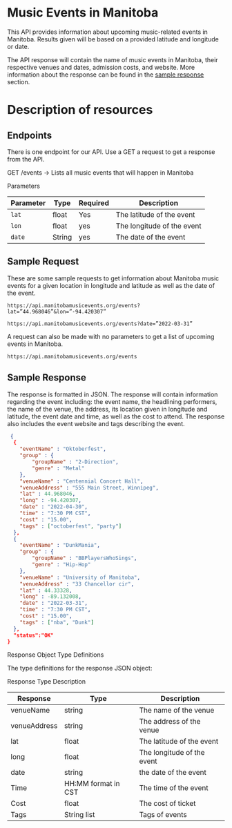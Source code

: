 # Music Events in Manitoba

This API provides information about upcoming music-related events in Manitoba. Results given will be based on a provided latitude and longitude or date.

The API response will contain the name of music events in Manitoba, their respective venues and dates, admission costs, and website. More information about the response can be found in the [sample response](https://github.com/qinh3uofm/Group8_A3_P1/blob/main/README.md#sample-response) section.

# Description of resources

## Endpoints

There is one endpoint for our API. Use a GET a request to get a response from the API. 

GET /events → Lists all music events that will happen in Manitoba

Parameters

|Parameter|Type|Required|Description|
|---|---|---|---|
|`lat`|float|Yes|The latitude of the event|
|`lon`|float|yes|The longitude of the event|
|`date`|String|yes|The date of the event|

## Sample Request
These are some sample requests to get information about Manitoba music events for a given location in longitude and latitude as well as the date of the event.
```
https://api.manitobamusicevents.org/events?lat=”44.968046”&lon=”-94.420307”

https://api.manitobamusicevents.org/events?date=”2022-03-31”
```
A request can also be made with no parameters to get a list of upcoming events in Manitoba.
```
https://api.manitobamusicevents.org/events
```
## Sample Response
The response is formatted in JSON. The response will contain information regarding the event including: the event name, the headlining performers, the name of the venue, the address, its location given in longitude and latitude, the event date and time, as well as the cost to attend. The response also includes the event website and tags describing the event.

```json
 {
  {
    "eventName" : "Oktoberfest",
    "group" : {
        "groupName" : "2-Direction",
        "genre" : "Metal"
    },
    "venueName" : "Centennial Concert Hall",
    "venueAddress" : "555 Main Street, Winnipeg",
    "lat" : 44.968046,
    "long" : -94.420307,
    "date" : "2022-04-30",
    "time" : "7:30 PM CST",
    "cost" : "15.00",
    "tags" : ["octoberfest", "party"]
  },
  {
    "eventName" : "DunkMania",
    "group" : {
        "groupName" : "BBPlayersWhoSings",
        "genre" : "Hip-Hop"
    },
    "venueName" : "University of Manitoba",
    "venueAddress" : "33 Chancellor cir",
    "lat" : 44.33328,
    "long" : -89.132008,
    "date" : "2022-03-31",
    "time" : "7:30 PM CST",
    "cost" : "15.00",
    "tags" : ["nba", "Dunk"]
  },
  "status":"OK"
}


```

Response Object Type Definitions

The type definitions for the response JSON object:

Response	Type	Description

| Response   |  Type  |          Description                               |
|------------|--------|----------------------------------------------------|
| venueName       | string | The name of the venue                        |
| venueAddress | string | The address of the venue                 |
| lat   | float    |The latitude of the event|
| long| float | The longitude of the event                       |
| date| string | the date of the event                      |
| Time   | HH:MM format in CST    | The time of the event |
|Cost |float| The cost of ticket|
|Tags|  String list| Tags of events|
